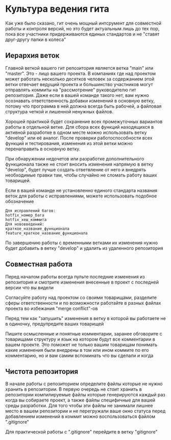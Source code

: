 # Культура ведения гита

Как уже было сказано, гит очень мощный интсрумент для совместной работы и контроля версий, но это будет актуальным лишь до тех пор, пока все участники придерживаются единых стандартов и не "ставят друг-другу палки в колеса"

## Иерархия веток

Главной веткой вашего гит репозитория является ветка "main" или "master". Это - лицо вашего проекта. В компаниях где над проектом может работать несколько десятков человек за содержанием этой ветки отвечает ведущий проекта и большинство участников могут отправлять коммиты на "рассмотрение" руководителю гит репозитория. Даже если в вашей команде такого нет, вам нужно осознавать ответственность добавки изменений в основную ветку, потому что программа в ней должна всегда быть рабочей, а файловая структура четкой и лишенной ненужных файлов.

Хорошей практикой будет сохранение всех промежуточных вариантов работы в отдельной ветке. Для сбора всех функций находящихся в активной разработке в одном месте можно использовать ветку "develop" или её аналог. После проверки работоспособности всех функций и тестирования, изменения из этой ветки можно перенаправить в основную ветку.

При обнаружении недочетов или разработке дополнительного функционала также не стоит вносить изменения напрямую в ветку "develop", будет лучше создать ответвление от него и внедрять необходимые правки там, чтобы случайно не сломать работу ваших товарищей.

Если в вашей команде не установленно единого стандарта названия веток для работы с исправлениями, можете использовать подобное обозначение

```
Для исправлений багов:
hotfix_номер_бага
hotfix_хеш_коммита
Для нововведений:
краткое_название_функционала
feature_краткое_название_функционала
```

По завершению работы с временными ветками их изменения нужно будет добавить в ветку "develop" и удалить из удаленного репозитория

## Совместная работа

Перед началом работы всегда пульте последние изменения из репозитория и смотрите изменения внесенные в проект с последней версии что вы видели

Согласуйте работу над проектом со своими товарищами, разделите сферы ответственности и по возможности работайте в разных файлах проекта во избежания "merge conflict"-ов

Перед тем как "запушить" изменения в ветку в которой вы работаете не в одиночку, предупредите ваших товарищей

Пишите осмысленные и понятные комментарии, заранее обговорите с товарищами структуру и язык на котором будут все комментарии в вашем проекте. Это поможет не только вашим товарищам понимать какие изменения были внедрены в том или ином коммите по его комментарию, но и вам самим вспоминать что вы сделали и когда

## Чистота репозитория

В начале работы с репозиторием определите файлы которые не нужно хранить в репозитории. В первую очередь не стоит хранить в репозитории компилируемые файлы которые генерируются каждый раз когда вы собираете проект, а также файлы специфичные для вашей среды разработки. Для того чтобы эти файлы не занимали лишнее место в вашем репозитории и не перегружали ваше окно статуса перед добавлением изменений в коммит можно воспользоваться файлом ".gitignore"

Для практической работы с ".gitignore" перейдите в ветку "gitignore"
